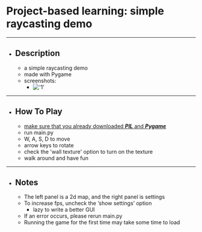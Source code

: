# Project-based learning: simple raycasting demo
---
- ## Description
  - a simple raycasting demo
  - made with Pygame
  - screenshots:
    - !['1'](screenshots/1.png)
---
- ## How To Play
  - <ins> make sure that you already downloaded _**PIL**_ and _**Pygame**_ </ins>
  - run main.py 
  - W, A, S, D to move
  - arrow keys to rotate
  - check the 'wall texture' option to turn on the texture
  - walk around and have fun
---
- ## Notes
  - The left panel is a 2d map, and the right panel is settings
  - To increase fps, uncheck the ‘show settings’ option
    - lazy to write a better GUI
  - If an error occurs, please rerun main.py
  - Running the game for the first time may take some time to load
